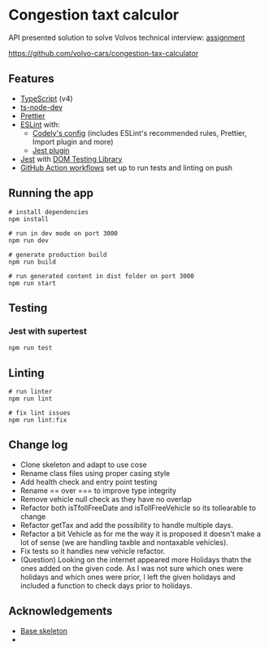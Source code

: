 # Congestion taxt calculor

API presented solution to solve Volvos technical interview: [assignment](ASSIGNMENT.md)

https://github.com/volvo-cars/congestion-tax-calculator

## Features

- [TypeScript](https://www.typescriptlang.org/) (v4)
- [ts-node-dev](https://github.com/wclr/ts-node-dev)
- [Prettier](https://prettier.io/)
- [ESLint](https://eslint.org/) with:
  - [Codely's config](https://github.com/lydell/eslint-plugin-simple-import-sort/) (includes ESLint's recommended rules, Prettier, Import plugin and more)
  - [Jest plugin](https://www.npmjs.com/package/eslint-plugin-jest)
- [Jest](https://jestjs.io) with [DOM Testing Library](https://testing-library.com/docs/dom-testing-library/intro)
- [GitHub Action workflows](https://github.com/features/actions) set up to run tests and linting on push

## Running the app

```
# install dependencies
npm install

# run in dev mode on port 3000
npm run dev

# generate production build
npm run build

# run generated content in dist folder on port 3000
npm run start
```

## Testing

### Jest with supertest

```
npm run test
```

## Linting

```
# run linter
npm run lint

# fix lint issues
npm run lint:fix
```

## Change log

- Clone skeleton and adapt to use cose
- Rename class files using proper casing style
- Add health check and entry point testing
- Rename == over === to improve type integrity
- Remove vehicle null check as they have no overlap
- Refactor both isTfollFreeDate and isTollFreeVehicle so its tollearable to change
- Refactor getTax and add the possibility to handle multiple days.
- Refactor a bit Vehicle as for me the way it is proposed it doesn't make a lot of sense (we are handling taxble and nontaxable vehicles).
- Fix tests so it handles new vehicle refactor.
- (Question) Looking on the internet appeared more Holidays thatn the ones added on the given code. As I was not sure which ones were holidays and which ones were prior, I left the given holidays and included a function to check days prior to holidays.

## Acknowledgements

- [Base skeleton](https://github.com/CodelyTV/typescript-api-skeleton)
-
